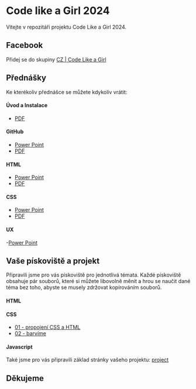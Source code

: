 # Code like a Girl 2024

Vítejte v repozitáři projektu Code Like a Girl 2024.

## Facebook

Přidej se do skupiny
[CZ | Code Like a Girl](https://www.facebook.com/groups/639640177416949)

## Přednášky

Ke kterékoliv přednášce se můžete kdykoliv vrátit:

#### Úvod a Instalace

- [PDF](docs/presentation/instalace/Instalace.pdf)

#### GitHub

- [Power Point](docs/presentation/github/GitHub.pptx)
- [PDF](docs/presentation/github/code-like-a-girl-github.pdf)

#### HTML

- [Power Point](docs/presentation/html/HTML.pptx)
- [PDF](docs/presentation/html/HTML.pdf)

#### CSS

- [Power Point](docs/presentation/css/CSS_new-2.pptx)
- [PDF](docs/presentation/css/CSS_new-2.pdf)

#### UX

-[Power Point](docs/presentation/UX/UX_Eli_2024.pptx)

## Vaše pískoviště a projekt

Připravili jsme pro vás pískoviště pro jednotlivá témata. Každé pískoviště
obsahuje pár souborů, které si můžete libovolně měnit a hrou se naučit dané téma
bez toho, abyste se musely zdržovat kopírováním souborů.

#### HTML

#### CSS

- [01 - propojení CSS a HTML](sandbox/css-01/index.html)
- [02 - barvíme](sandbox/css-02/index.html)

#### Javascript

Také jsme pro vás připravili základ stránky vašeho projektu:
[project](sandbox/css-02/index.html)

## Děkujeme
